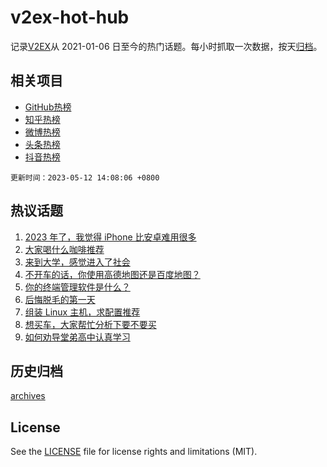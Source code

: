 # v2ex-hot-hub

 记录[V2EX](https://www.v2ex.com/)从 2021-01-06 日至今的热门话题。每小时抓取一次数据，按天[归档](archives)。
 
 ## 相关项目

- [GitHub热榜](https://github.com/snaildev/github-hot-hub)
- [知乎热榜](https://github.com/snaildev/zhihu-hot-hub)
- [微博热榜](https://github.com/snaildev/weibo-hot-hub)
- [头条热榜](https://github.com/snaildev/toutiao-hot-hub)
- [抖音热榜](https://github.com/snaildev/douyin-hot-hub)


 `更新时间：2023-05-12 14:08:06 +0800`

## 热议话题

1. [2023 年了，我觉得 iPhone 比安卓难用很多](https://www.v2ex.com/t/939263)
1. [大家喝什么咖啡推荐](https://www.v2ex.com/t/939378)
1. [来到大学，感觉进入了社会](https://www.v2ex.com/t/939343)
1. [不开车的话，你使用高德地图还是百度地图？](https://www.v2ex.com/t/939401)
1. [你的终端管理软件是什么？](https://www.v2ex.com/t/939408)
1. [后悔脱毛的第一天](https://www.v2ex.com/t/939213)
1. [组装 Linux 主机，求配置推荐](https://www.v2ex.com/t/939353)
1. [想买车，大家帮忙分析下要不要买](https://www.v2ex.com/t/939404)
1. [如何劝导堂弟高中认真学习](https://www.v2ex.com/t/939431)

## 历史归档

[archives](archives)

## License

See the [LICENSE](LICENSE) file for license rights and limitations (MIT).
